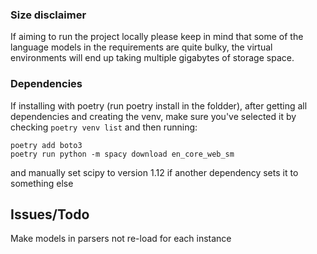 

### Size disclaimer

If aiming to run the project locally please keep in mind that some of the language models in the requirements are quite bulky, the virtual environments will end up taking multiple gigabytes of storage space.



### Dependencies

If installing with poetry (run poetry install in the foldder), after getting all dependencies and creating the venv, make sure you've selected it by checking `poetry venv list` and then running:

```
poetry add boto3
poetry run python -m spacy download en_core_web_sm
```

and manually set scipy to version 1.12 if another dependency sets it to something else

## Issues/Todo

Make models in parsers not re-load for each instance
